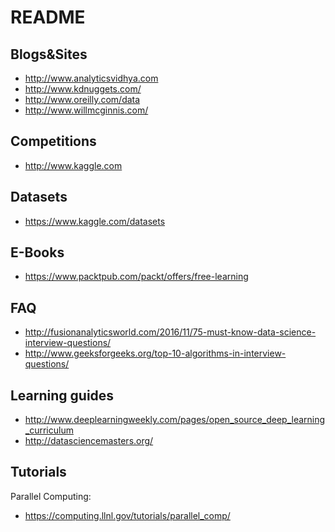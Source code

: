 README
======

Blogs&Sites
-----------

 - http://www.analyticsvidhya.com
 - http://www.kdnuggets.com/
 - http://www.oreilly.com/data
 - http://www.willmcginnis.com/

Competitions
------------

 - http://www.kaggle.com

Datasets
--------

 - https://www.kaggle.com/datasets


E-Books
-------

 - https://www.packtpub.com/packt/offers/free-learning

FAQ
---

- http://fusionanalyticsworld.com/2016/11/75-must-know-data-science-interview-questions/
- http://www.geeksforgeeks.org/top-10-algorithms-in-interview-questions/

Learning guides
---------------

- http://www.deeplearningweekly.com/pages/open_source_deep_learning_curriculum
- http://datasciencemasters.org/

Tutorials
---------

Parallel Computing:
 - https://computing.llnl.gov/tutorials/parallel_comp/
